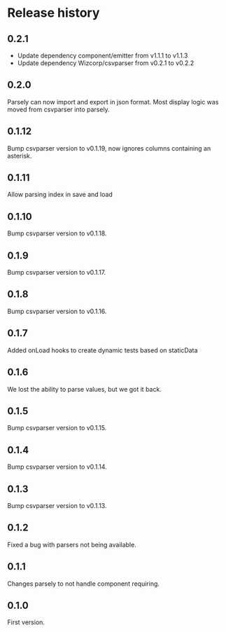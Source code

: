 # Release history

## 0.2.1
* Update dependency component/emitter from v1.1.1 to v1.1.3
* Update dependency Wizcorp/csvparser from v0.2.1 to v0.2.2

## 0.2.0

Parsely can now import and export in json format. Most display logic was moved from csvparser into
parsely.

## 0.1.12

Bump csvparser version to v0.1.19, now ignores columns containing an asterisk.

## 0.1.11

Allow parsing index in save and load

## 0.1.10

Bump csvparser version to v0.1.18.

## 0.1.9

Bump csvparser version to v0.1.17.

## 0.1.8

Bump csvparser version to v0.1.16.

## 0.1.7

Added onLoad hooks to create dynamic tests based on staticData

## 0.1.6

We lost the ability to parse values, but we got it back.

## 0.1.5

Bump csvparser version to v0.1.15.

## 0.1.4

Bump csvparser version to v0.1.14.

## 0.1.3

Bump csvparser version to v0.1.13.

## 0.1.2

Fixed a bug with parsers not being available.

## 0.1.1

Changes parsely to not handle component requiring.

## 0.1.0

First version.